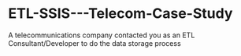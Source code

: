 # ETL-SSIS---Telecom-Case-Study

A telecommunications company contacted you as an ETL Consultant/Developer to do the data storage process
